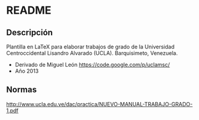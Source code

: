 # README #

## Descripción ##
Plantilla en LaTeX para elaborar trabajos de grado de la Universidad Centroccidental Lisandro Alvarado (UCLA). Barquisimeto, Venezuela. 

* Derivado de Miguel León https://code.google.com/p/uclamsc/
* Año 2013

## Normas ##
http://www.ucla.edu.ve/dac/practica/NUEVO-MANUAL-TRABAJO-GRADO-1.pdf